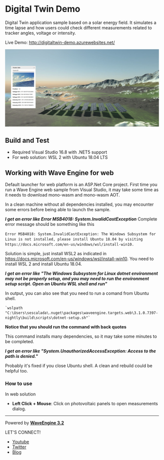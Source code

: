 # Digital Twin Demo
Digital Twin application sample based on a solar energy field. It simulates a time lapse and how
users could check different measurements related to tracker angles, voltage or intensity.

Live Demo: http://digitaltwin-demo.azurewebsites.net/

![alt Digital Twin Demo](Images/Measurements.JPG)

## Build and Test
- Required Visual Studio 16.8 with .NET5 support
- For web solution: WSL 2 with Ubuntu 18.04 LTS

## Working with Wave Engine for web
Default launcher for web platform is an ASP.Net Core project. First time you run a Wave Engine web sample from Visual Studio, it may take some time as it needs to download mono-wasm and mono-wasm AOT.

In a clean machine without all dependencies installed, you may encounter some errors before being able to launch the sample.

_**I get an error like Error MSB4018: System.InvalidCastException**_
Complete error message should be something like this

```Error MSB4018: System.InvalidCastException: The Windows Subsystem for Linux is not installed, please install Ubuntu 18.04 by visiting https://docs.microsoft.com/en-us/windows/wsl/install-win10.```

Solution is simple, just install WSL2 as indicated in https://docs.microsoft.com/en-us/windows/wsl/install-win10. You need to install WSL 2 and install Ubuntu 18.04.

_**I get an error like "The Windows Subsystem for Linux dotnet environment may not be properly setup, and you may need to run the environment setup script. Open an Ubuntu WSL shell and run"**_

In output, you can also see that you need to run a comand from Ubuntu shell. 
```
`wslpath "C:\Users\sescalada\.nuget\packages\waveengine.targets.web\3.1.0.7397-nightly\build\scripts\dotnet-setup.sh"`
```
**Notice that you should run the command with back quotes**

This command installs many dependencies, so it may take some minutes to be completed.

_**I get an error like "System.UnauthorizedAccessException: Access to the path is denied."**_

Probably it's fixed if you close Ubuntu shell. A clean and rebuild could be helpful too.

### How to use
In web solution
 * **Left Click + Mouse**: Click on photovoltaic panels to open measurements dialog.

----
Powered by **[WaveEngine 3.2](http://www.waveengine.net)**

LET'S CONNECT!

- [Youtube](https://www.youtube.com/subscription_center?add_user=WaveEngineChannel)
- [Twitter](https://twitter.com/WaveEngineTeam)
- [Blog](http://geeks.ms/waveengineteam/)
